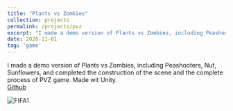 ```yaml
---
title: "Plants vs Zombies"
collection: projects
permalink: /projects/pvz
excerpt: "I made a demo version of Plants vs Zombies, including Peashooters, Nut, Sunflowers, and completed the construction of the scene and the complete process of PVZ game. Made wit Unity<br/><img src='/images/PVZ3.png'>"
date: 2020-11-01
tag: 'game'
---
```

I made a demo version of Plants vs Zombies, including Peashooters, Nut, Sunflowers, and completed the construction of the scene and the complete process of PVZ game. Made wit Unity.   
[Github](https://github.com/jinjinhe2001/Plant--vs-Zombies)


![FIFA1](http://jinjinhe2001.github.io/images/PVZ3.png)

